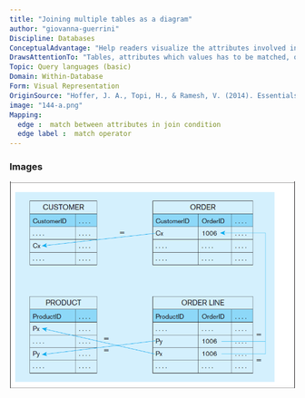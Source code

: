```yaml
---
title: "Joining multiple tables as a diagram"
author: "giovanna-guerrini"
Discipline: Databases
ConceptualAdvantage: "Help readers visualize the attributes involved in join conditions and the corresponding relational operator in the predicates"
DrawsAttentionTo: "Tables, attributes which values has to be matched, operators for matching"
Topic: Query languages (basic)
Domain: Within-Database
Form: Visual Representation
OriginSource: "Hoffer, J. A., Topi, H., & Ramesh, V. (2014). Essentials of Database Management. Prentice Hall Press."
image: "144-a.png"
Mapping:
  edge :  match between attributes in join condition
  edge label :  match operator
---
```

### Images
<img src="/assets/images/nm/144-b.png" class="ui fluid bordered image">
